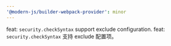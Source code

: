 ```yaml
---
'@modern-js/builder-webpack-provider': minor
---
```


feat: `security.checkSyntax` support exclude configuration.
feat: `security.checkSyntax` 支持 exclude 配置项。

